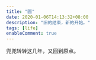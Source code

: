 ```yaml
---
title: "圆"
date: 2020-01-06T14:13:32+08:00
description: "旧的结束，新的开始。"
tags: [life]
enableComment: true
---
```


兜兜转转这几年，又回到原点。
